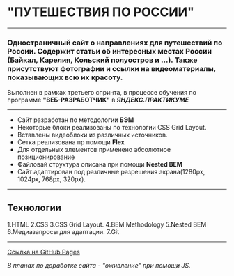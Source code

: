 # "ПУТЕШЕСТВИЯ ПО РОССИИ"

---

### Одностраничный сайт о направлениях для путешествий по России. Содержит статьи об интересных местах России (Байкал, Карелия, Кольский полуостров и ...). Также присутствуют фотографии и ссылки на видеоматериалы, показывающих всю их красоту.

Выполнен в рамках третьего спринта, в процессе обучения по программе **"ВЕБ-РАЗРАБОТЧИК"**  в *__ЯНДЕКС.ПРАКТИКУМЕ__*

---

+ Сайт разработан по методологии **БЭМ**
+ Некоторые блоки реализованы по технологии CSS Grid Layout.
+ Вставлены видеоблоки из различных источников.
+ Cетка реализована пр помощи **Flex**
+ Для отдельных элементов применено абсолютное позиционирование
+ Файловай структура описана при помощи **Nested BEM**
+ Сайт адаптирован под различные разрешения экрана(1280px, 1024px, 768px, 320px).

---

## Технологии
1.HTML
2.CSS
3.CSS Grid Layout.
4.BEM Methodology
5.Nested BEM
6.Медиазапросы для адаптации.
7.Git

---
[Ссылка на GitHub Pages]()

*В планах по доработке сайта - "оживление" при помощи JS.*